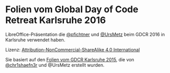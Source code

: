# Folien vom Global Day of Code Retreat Karlsruhe 2016

LibreOffice-Präsentation die [@pfichtner](https://github.com/pfichtner) und [@UrsMetz](https://github.com/UrsMetz) beim GDCR 2016 in Karlsruhe verwendet haben.

Lizenz: [Attribution-NonCommercial-ShareAlike 4.0 International](LICENCE.md)

Sie basiert auf den [Folien vom GDCR Karlsruhe 2015](https://keybase.pub/chr1shaefn3r/ka-gdcr15.pdf), die von [@chr1shaefn3r](https://github.com/chr1shaefn3r) und @UrsMetz erstellt wurden.

